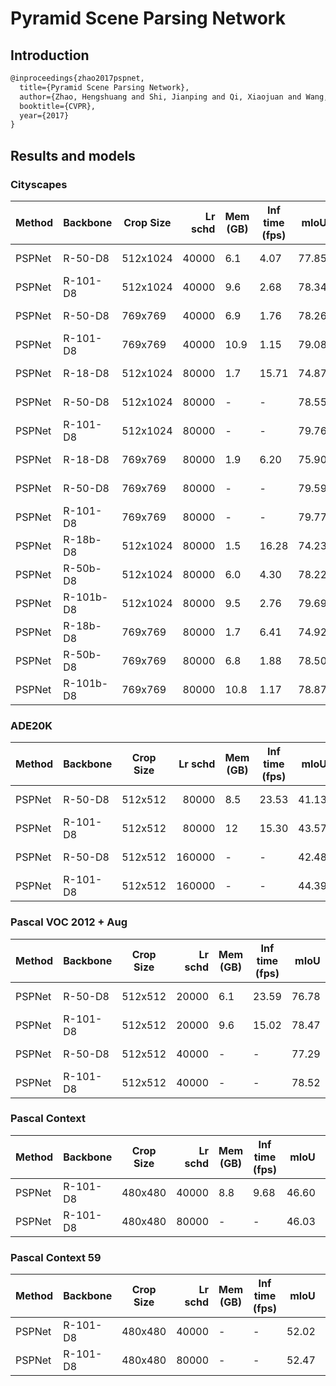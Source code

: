 # Pyramid Scene Parsing Network

## Introduction

<!-- [ALGORITHM] -->

```latex
@inproceedings{zhao2017pspnet,
  title={Pyramid Scene Parsing Network},
  author={Zhao, Hengshuang and Shi, Jianping and Qi, Xiaojuan and Wang, Xiaogang and Jia, Jiaya},
  booktitle={CVPR},
  year={2017}
}
```

## Results and models

### Cityscapes

| Method | Backbone  | Crop Size | Lr schd | Mem (GB) | Inf time (fps) |  mIoU | mIoU(ms+flip) | config                                                                                                                       | download                                                                                                                                                                                                                                                                                                                                                         |
| ------ | --------- | --------- | ------: | -------- | -------------- | ----: | ------------: | ---------------------------------------------------------------------------------------------------------------------------- | ---------------------------------------------------------------------------------------------------------------------------------------------------------------------------------------------------------------------------------------------------------------------------------------------------------------------------------------------------------------- |
| PSPNet | R-50-D8   | 512x1024  |   40000 | 6.1      | 4.07           | 77.85 |         79.18 | [config](   )   | [model](   ) &#124; [log](   )         |
| PSPNet | R-101-D8  | 512x1024  |   40000 | 9.6      | 2.68           | 78.34 |         79.74 | [config](   )  | [model](   ) &#124; [log](   )     |
| PSPNet | R-50-D8   | 769x769   |   40000 | 6.9      | 1.76           | 78.26 |         79.88 | [config](   )    | [model](   ) &#124; [log](   )             |
| PSPNet | R-101-D8  | 769x769   |   40000 | 10.9     | 1.15           | 79.08 |         80.28 | [config](   )   | [model](   ) &#124; [log](   )         |
| PSPNet | R-18-D8   | 512x1024  |   80000 | 1.7      | 15.71          | 74.87 |         76.04 | [config](   )   | [model](   ) &#124; [log](   )         |
| PSPNet | R-50-D8   | 512x1024  |   80000 | -        | -              | 78.55 |         79.79 | [config](   )   | [model](   ) &#124; [log](   )         |
| PSPNet | R-101-D8  | 512x1024  |   80000 | -        | -              | 79.76 |         81.01 | [config](   )  | [model](   ) &#124; [log](   )     |
| PSPNet | R-18-D8   | 769x769   |   80000 | 1.9      | 6.20           | 75.90 |         77.86 | [config](   )    | [model](   ) &#124; [log](   )             |
| PSPNet | R-50-D8   | 769x769   |   80000 | -        | -              | 79.59 |         80.69 | [config](   )    | [model](   ) &#124; [log](   )             |
| PSPNet | R-101-D8  | 769x769   |   80000 | -        | -              | 79.77 |         81.06 | [config](   )   | [model](   ) &#124; [log](   )         |
| PSPNet | R-18b-D8  | 512x1024  |   80000 | 1.5      | 16.28          | 74.23 |         75.79 | [config](   )  | [model](   ) &#124; [log](   )     |
| PSPNet | R-50b-D8  | 512x1024  |   80000 | 6.0      | 4.30           | 78.22 |         79.46 | [config](   )  | [model](   ) &#124; [log](   )     |
| PSPNet | R-101b-D8 | 512x1024  |   80000 | 9.5      | 2.76           | 79.69 |         80.79 | [config](   ) | [model](   ) &#124; [log](   ) |
| PSPNet | R-18b-D8  | 769x769   |   80000 | 1.7      | 6.41           | 74.92 |         76.90 | [config](   )   | [model](   ) &#124; [log](   )         |
| PSPNet | R-50b-D8  | 769x769   |   80000 | 6.8      | 1.88           | 78.50 |         79.96 | [config](   )   | [model](   ) &#124; [log](   )         |
| PSPNet | R-101b-D8 | 769x769   |   80000 | 10.8     | 1.17           | 78.87 |         80.04 | [config](   )  | [model](   ) &#124; [log](   )     |

### ADE20K

| Method | Backbone | Crop Size | Lr schd | Mem (GB) | Inf time (fps) |  mIoU | mIoU(ms+flip) | config                                                                                                                  | download                                                                                                                                                                                                                                                                                                                                     |
| ------ | -------- | --------- | ------: | -------- | -------------- | ----: | ------------: | ----------------------------------------------------------------------------------------------------------------------- | -------------------------------------------------------------------------------------------------------------------------------------------------------------------------------------------------------------------------------------------------------------------------------------------------------------------------------------------- |
| PSPNet | R-50-D8  | 512x512   |   80000 | 8.5      | 23.53          | 41.13 |         41.94 | [config](   )   | [model](   ) &#124; [log](   )         |
| PSPNet | R-101-D8 | 512x512   |   80000 | 12       | 15.30          | 43.57 |         44.35 | [config](   )  | [model](   ) &#124; [log](   )     |
| PSPNet | R-50-D8  | 512x512   |  160000 | -        | -              | 42.48 |         43.44 | [config](   )  | [model](   ) &#124; [log](   )     |
| PSPNet | R-101-D8 | 512x512   |  160000 | -        | -              | 44.39 |         45.35 | [config](   ) | [model](   ) &#124; [log](   ) |

### Pascal VOC 2012 + Aug

| Method | Backbone | Crop Size | Lr schd | Mem (GB) | Inf time (fps) |  mIoU | mIoU(ms+flip) | config                                                                                                                   | download                                                                                                                                                                                                                                                                                                                                         |
| ------ | -------- | --------- | ------: | -------- | -------------- | ----: | ------------: | ------------------------------------------------------------------------------------------------------------------------ | ------------------------------------------------------------------------------------------------------------------------------------------------------------------------------------------------------------------------------------------------------------------------------------------------------------------------------------------------ |
| PSPNet | R-50-D8  | 512x512   |   20000 | 6.1      | 23.59          | 76.78 |         77.61 | [config](   )  | [model](   ) &#124; [log](   )     |
| PSPNet | R-101-D8 | 512x512   |   20000 | 9.6      | 15.02          | 78.47 |         79.25 | [config](   ) | [model](   ) &#124; [log](   ) |
| PSPNet | R-50-D8  | 512x512   |   40000 | -        | -              | 77.29 |         78.48 | [config](   )  | [model](   ) &#124; [log](   )     |
| PSPNet | R-101-D8 | 512x512   |   40000 | -        | -              | 78.52 |         79.57 | [config](   ) | [model](   ) &#124; [log](   ) |

### Pascal Context

| Method | Backbone | Crop Size | Lr schd | Mem (GB) | Inf time (fps) |  mIoU | mIoU(ms+flip) | config                                                                                                                         | download                                                                                                                                                                                                                                                                                                                                                                 |
| ------ | -------- | --------- | ------: | -------- | -------------- | ----: | ------------: | ------------------------------------------------------------------------------------------------------------------------------ | ------------------------------------------------------------------------------------------------------------------------------------------------------------------------------------------------------------------------------------------------------------------------------------------------------------------------------------------------------------------------ |
| PSPNet | R-101-D8 | 480x480   |   40000 | 8.8      | 9.68           | 46.60 |         47.78 | [config](   ) | [model](   ) &#124; [log](   ) |
| PSPNet | R-101-D8 | 480x480   |   80000 | -        | -              | 46.03 |         47.15 | [config](   ) | [model](   ) &#124; [log](   ) |

### Pascal Context 59

| Method | Backbone | Crop Size | Lr schd | Mem (GB) | Inf time (fps) |  mIoU | mIoU(ms+flip) | config                                                                                                                         | download                                                                                                                                                                                                                                                                                                                                                                 |
| ------ | -------- | --------- | ------: | -------- | -------------- | ----: | ------------: | ------------------------------------------------------------------------------------------------------------------------------ | ------------------------------------------------------------------------------------------------------------------------------------------------------------------------------------------------------------------------------------------------------------------------------------------------------------------------------------------------------------------------ |
| PSPNet | R-101-D8 | 480x480   |   40000 | -      | -           | 52.02 |         53.54 | [config](   ) | [model](   ) &#124; [log](   ) |
| PSPNet | R-101-D8 | 480x480   |   80000 | -        | -              | 52.47 |         53.99 | [config](   ) | [model](   ) &#124; [log](   ) |

